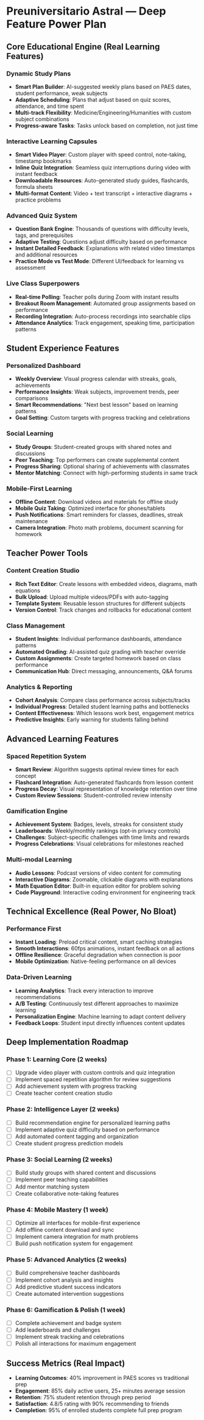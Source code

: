 # Preuniversitario Astral — Deep Feature Power Plan

## Core Educational Engine (Real Learning Features)

### Dynamic Study Plans

- **Smart Plan Builder**: AI-suggested weekly plans based on PAES dates, student performance, weak subjects
- **Adaptive Scheduling**: Plans that adjust based on quiz scores, attendance, and time spent
- **Multi-track Flexibility**: Medicine/Engineering/Humanities with custom subject combinations
- **Progress-aware Tasks**: Tasks unlock based on completion, not just time

### Interactive Learning Capsules

- **Smart Video Player**: Custom player with speed control, note-taking, timestamp bookmarks
- **Inline Quiz Integration**: Seamless quiz interruptions during video with instant feedback
- **Downloadable Resources**: Auto-generated study guides, flashcards, formula sheets
- **Multi-format Content**: Video + text transcript + interactive diagrams + practice problems

### Advanced Quiz System

- **Question Bank Engine**: Thousands of questions with difficulty levels, tags, and prerequisites
- **Adaptive Testing**: Questions adjust difficulty based on performance
- **Instant Detailed Feedback**: Explanations with related video timestamps and additional resources
- **Practice Mode vs Test Mode**: Different UI/feedback for learning vs assessment

### Live Class Superpowers

- **Real-time Polling**: Teacher polls during Zoom with instant results
- **Breakout Room Management**: Automated group assignments based on performance
- **Recording Integration**: Auto-process recordings into searchable clips
- **Attendance Analytics**: Track engagement, speaking time, participation patterns

## Student Experience Features

### Personalized Dashboard

- **Weekly Overview**: Visual progress calendar with streaks, goals, achievements
- **Performance Insights**: Weak subjects, improvement trends, peer comparisons
- **Smart Recommendations**: "Next best lesson" based on learning patterns
- **Goal Setting**: Custom targets with progress tracking and celebrations

### Social Learning

- **Study Groups**: Student-created groups with shared notes and discussions
- **Peer Teaching**: Top performers can create supplemental content
- **Progress Sharing**: Optional sharing of achievements with classmates
- **Mentor Matching**: Connect with high-performing students in same track

### Mobile-First Learning

- **Offline Content**: Download videos and materials for offline study
- **Mobile Quiz Taking**: Optimized interface for phones/tablets
- **Push Notifications**: Smart reminders for classes, deadlines, streak maintenance
- **Camera Integration**: Photo math problems, document scanning for homework

## Teacher Power Tools

### Content Creation Studio

- **Rich Text Editor**: Create lessons with embedded videos, diagrams, math equations
- **Bulk Upload**: Upload multiple videos/PDFs with auto-tagging
- **Template System**: Reusable lesson structures for different subjects
- **Version Control**: Track changes and rollbacks for educational content

### Class Management

- **Student Insights**: Individual performance dashboards, attendance patterns
- **Automated Grading**: AI-assisted quiz grading with teacher override
- **Custom Assignments**: Create targeted homework based on class performance
- **Communication Hub**: Direct messaging, announcements, Q&A forums

### Analytics & Reporting

- **Cohort Analysis**: Compare class performance across subjects/tracks
- **Individual Progress**: Detailed student learning paths and bottlenecks
- **Content Effectiveness**: Which lessons work best, engagement metrics
- **Predictive Insights**: Early warning for students falling behind

## Advanced Learning Features

### Spaced Repetition System

- **Smart Review**: Algorithm suggests optimal review times for each concept
- **Flashcard Integration**: Auto-generated flashcards from lesson content
- **Progress Decay**: Visual representation of knowledge retention over time
- **Custom Review Sessions**: Student-controlled review intensity

### Gamification Engine

- **Achievement System**: Badges, levels, streaks for consistent study
- **Leaderboards**: Weekly/monthly rankings (opt-in privacy controls)
- **Challenges**: Subject-specific challenges with time limits and rewards
- **Progress Celebrations**: Visual celebrations for milestones reached

### Multi-modal Learning

- **Audio Lessons**: Podcast versions of video content for commuting
- **Interactive Diagrams**: Zoomable, clickable diagrams with explanations
- **Math Equation Editor**: Built-in equation editor for problem solving
- **Code Playground**: Interactive coding environment for engineering track

## Technical Excellence (Real Power, No Bloat)

### Performance First

- **Instant Loading**: Preload critical content, smart caching strategies
- **Smooth Interactions**: 60fps animations, instant feedback on all actions
- **Offline Resilience**: Graceful degradation when connection is poor
- **Mobile Optimization**: Native-feeling performance on all devices

### Data-Driven Learning

- **Learning Analytics**: Track every interaction to improve recommendations
- **A/B Testing**: Continuously test different approaches to maximize learning
- **Personalization Engine**: Machine learning to adapt content delivery
- **Feedback Loops**: Student input directly influences content updates

## Deep Implementation Roadmap

### Phase 1: Learning Core (2 weeks)

- [ ] Upgrade video player with custom controls and quiz integration
- [ ] Implement spaced repetition algorithm for review suggestions
- [ ] Add achievement system with progress tracking
- [ ] Create teacher content creation studio

### Phase 2: Intelligence Layer (2 weeks)

- [ ] Build recommendation engine for personalized learning paths
- [ ] Implement adaptive quiz difficulty based on performance
- [ ] Add automated content tagging and organization
- [ ] Create student progress prediction models

### Phase 3: Social Learning (2 weeks)

- [ ] Build study groups with shared content and discussions
- [ ] Implement peer teaching capabilities
- [ ] Add mentor matching system
- [ ] Create collaborative note-taking features

### Phase 4: Mobile Mastery (1 week)

- [ ] Optimize all interfaces for mobile-first experience
- [ ] Add offline content download and sync
- [ ] Implement camera integration for math problems
- [ ] Build push notification system for engagement

### Phase 5: Advanced Analytics (2 weeks)

- [ ] Build comprehensive teacher dashboards
- [ ] Implement cohort analysis and insights
- [ ] Add predictive student success indicators
- [ ] Create automated intervention suggestions

### Phase 6: Gamification & Polish (1 week)

- [ ] Complete achievement and badge system
- [ ] Add leaderboards and challenges
- [ ] Implement streak tracking and celebrations
- [ ] Polish all interactions for maximum engagement

## Success Metrics (Real Impact)

- **Learning Outcomes**: 40% improvement in PAES scores vs traditional prep
- **Engagement**: 85% daily active users, 25+ minutes average session
- **Retention**: 75% student retention through prep period
- **Satisfaction**: 4.8/5 rating with 90% recommending to friends
- **Completion**: 95% of enrolled students complete full prep program
